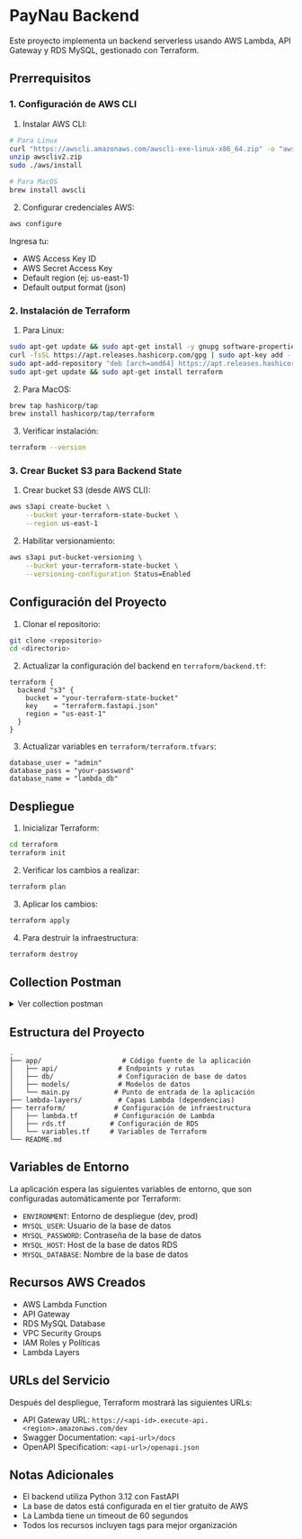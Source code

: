 # PayNau Backend

Este proyecto implementa un backend serverless usando AWS Lambda, API Gateway y RDS MySQL, gestionado con Terraform.

## Prerrequisitos

### 1. Configuración de AWS CLI

1. Instalar AWS CLI:
```bash
# Para Linux
curl "https://awscli.amazonaws.com/awscli-exe-linux-x86_64.zip" -o "awscliv2.zip"
unzip awscliv2.zip
sudo ./aws/install

# Para MacOS
brew install awscli
```

2. Configurar credenciales AWS:
```bash
aws configure
```
Ingresa tu:
- AWS Access Key ID
- AWS Secret Access Key
- Default region (ej: us-east-1)
- Default output format (json)

### 2. Instalación de Terraform

1. Para Linux:
```bash
sudo apt-get update && sudo apt-get install -y gnupg software-properties-common curl
curl -fsSL https://apt.releases.hashicorp.com/gpg | sudo apt-key add -
sudo apt-add-repository "deb [arch=amd64] https://apt.releases.hashicorp.com $(lsb_release -cs) main"
sudo apt-get update && sudo apt-get install terraform
```

2. Para MacOS:
```bash
brew tap hashicorp/tap
brew install hashicorp/tap/terraform
```

3. Verificar instalación:
```bash
terraform --version
```

### 3. Crear Bucket S3 para Backend State

1. Crear bucket S3 (desde AWS CLI):
```bash
aws s3api create-bucket \
    --bucket your-terraform-state-bucket \
    --region us-east-1
```

2. Habilitar versionamiento:
```bash
aws s3api put-bucket-versioning \
    --bucket your-terraform-state-bucket \
    --versioning-configuration Status=Enabled
```

## Configuración del Proyecto

1. Clonar el repositorio:
```bash
git clone <repositorio>
cd <directorio>
```

2. Actualizar la configuración del backend en `terraform/backend.tf`:
```hcl
terraform {
  backend "s3" {
    bucket = "your-terraform-state-bucket"
    key    = "terraform.fastapi.json"
    region = "us-east-1"
  }
}
```

3. Actualizar variables en `terraform/terraform.tfvars`:
```hcl
database_user = "admin"
database_pass = "your-password"
database_name = "lambda_db"
```

## Despliegue

1. Inicializar Terraform:
```bash
cd terraform
terraform init
```

2. Verificar los cambios a realizar:
```bash
terraform plan
```

3. Aplicar los cambios:
```bash
terraform apply
```

4. Para destruir la infraestructura:
```bash
terraform destroy
```
## Collection Postman

<details>
  <summary>Ver collection postman</summary>

  {
	"info": {
		"_postman_id": "861b898c-7188-4fd1-bafc-52caab327512",
		"name": "Paynau AWS",
		"schema": "https://schema.getpostman.com/json/collection/v2.1.0/collection.json",
		"_exporter_id": "1304821"
	},
	"item": [
		{
			"name": "Home",
			"request": {
				"method": "GET",
				"header": [],
				"url": {
					"raw": "{{paynau_host_aws}}",
					"host": [
						"{{paynau_host_aws}}"
					]
				}
			},
			"response": []
		},
		{
			"name": "GET",
			"request": {
				"method": "GET",
				"header": [],
				"url": {
					"raw": "{{paynau_host_aws}}/api/v1/people/1",
					"host": [
						"{{paynau_host_aws}}"
					],
					"path": [
						"api",
						"v1",
						"people",
						"1"
					]
				}
			},
			"response": []
		},
		{
			"name": "CREATE",
			"request": {
				"method": "POST",
				"header": [],
				"body": {
					"mode": "raw",
					"raw": "{\r\n  \"name\": \"Mariana Lopez\",\r\n  \"email\": \"mariana@gmail.com\",\r\n  \"phone_number\": \"5232340925\",\r\n  \"birth_date\": \"1639673857\"\r\n}",
					"options": {
						"raw": {
							"language": "json"
						}
					}
				},
				"url": {
					"raw": "{{paynau_host_aws}}/api/v1/people/",
					"host": [
						"{{paynau_host_aws}}"
					],
					"path": [
						"api",
						"v1",
						"people",
						""
					]
				}
			},
			"response": []
		},
		{
			"name": "GET ALL",
			"request": {
				"method": "GET",
				"header": [],
				"url": {
					"raw": "{{paynau_host_aws}}/api/v1/people/",
					"host": [
						"{{paynau_host_aws}}"
					],
					"path": [
						"api",
						"v1",
						"people",
						""
					]
				}
			},
			"response": []
		},
		{
			"name": "PUT",
			"request": {
				"method": "PUT",
				"header": [],
				"body": {
					"mode": "raw",
					"raw": "{\r\n  \"name\": \"Maria Bravo\",\r\n  \"email\": \"maria@gmail.com\",\r\n  \"phone_number\": \"405321445\",\r\n  \"birth_date\": \"1450285057\"\r\n}",
					"options": {
						"raw": {
							"language": "json"
						}
					}
				},
				"url": {
					"raw": "{{paynau_host_aws}}/api/v1/people/1",
					"host": [
						"{{paynau_host_aws}}"
					],
					"path": [
						"api",
						"v1",
						"people",
						"1"
					]
				}
			},
			"response": []
		},
		{
			"name": "DELETE",
			"request": {
				"method": "DELETE",
				"header": [],
				"url": {
					"raw": "{{paynau_host_aws}}/api/v1/people/1",
					"host": [
						"{{paynau_host_aws}}"
					],
					"path": [
						"api",
						"v1",
						"people",
						"1"
					]
				}
			},
			"response": []
		}
	]
}

</details>

## Estructura del Proyecto

```
.
├── app/                    # Código fuente de la aplicación
│   ├── api/               # Endpoints y rutas
│   ├── db/                # Configuración de base de datos
│   ├── models/            # Modelos de datos
│   └── main.py           # Punto de entrada de la aplicación
├── lambda-layers/         # Capas Lambda (dependencias)
├── terraform/            # Configuración de infraestructura
│   ├── lambda.tf         # Configuración de Lambda
│   ├── rds.tf           # Configuración de RDS
│   └── variables.tf     # Variables de Terraform
└── README.md
```

## Variables de Entorno

La aplicación espera las siguientes variables de entorno, que son configuradas automáticamente por Terraform:

- `ENVIRONMENT`: Entorno de despliegue (dev, prod)
- `MYSQL_USER`: Usuario de la base de datos
- `MYSQL_PASSWORD`: Contraseña de la base de datos
- `MYSQL_HOST`: Host de la base de datos RDS
- `MYSQL_DATABASE`: Nombre de la base de datos

## Recursos AWS Creados

- AWS Lambda Function
- API Gateway
- RDS MySQL Database
- VPC Security Groups
- IAM Roles y Políticas
- Lambda Layers

## URLs del Servicio

Después del despliegue, Terraform mostrará las siguientes URLs:

- API Gateway URL: `https://<api-id>.execute-api.<region>.amazonaws.com/dev`
- Swagger Documentation: `<api-url>/docs`
- OpenAPI Specification: `<api-url>/openapi.json`

## Notas Adicionales

- El backend utiliza Python 3.12 con FastAPI
- La base de datos está configurada en el tier gratuito de AWS
- La Lambda tiene un timeout de 60 segundos
- Todos los recursos incluyen tags para mejor organización
